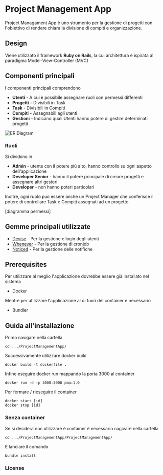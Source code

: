 # Project Management App
Project Managament App è uno strumento per la gestione di progetti con l'obiettivo di rendere chiara la divisione di compiti e organizzazione.

## Design
Viene utilizzato il framework **Ruby on Rails**, la cui architettura è ispirata al paradigma Model-View-Controller (MVC)

## Componenti principali
I componenti principali comprendono
- **Utenti** - A cui è possibile assegnare ruoli con permessi differenti
- **Progetti** - Divisibili in Task
- **Task** - Divisibili in Compiti
- **Compiti** - Assegnabili agli utenti
- **Gestioni** - Indicano quali Utenti hanno potere di gestire determinati progetti

![ER Diagram](https://github.com/tabanellidev/ProjectManagementApp/tree/main/ProjectManagementApp/app/assets/images/er_diagram.png)

### Ruoli
Si dividono in
- **Admin** - utente con il potere più alto, hanno controllo su ogni aspetto dell'applicazione
- **Developer Senior** - hanno il potere principale di creare progetti e assegnare altri gestori
- **Developer** - non hanno poteri particolari

Inoltre, ogni ruolo può essere anche un Project Manager che conferisce il potere di controllare Task e Compiti assegnati ad un progetto

[diagramma permessi]


## Gemme principali utilizzate
- [Devise](https://github.com/heartcombo/devise) - Per la gestione e login degli utenti
- [Whenever](https://github.com/javan/whenever) - Per la gestione di cronjob
- [Noticed](https://github.com/excid3/noticed) - Per la gestione delle notifiche


## Prerequisites

Per utilizzare al meglio l'applicazione dovrebbe essere già installato nel sistema
- Docker

Mentre per utilizzare l'applicazione al di fuori del container è necessario
- Bundler

## Guida all'installazione

Primo navigare nella cartella 


```
cd .../ProjectManagementApp/
```

Successivamente utilizzare docker build

```
docker build -t dockerfile .
```

Infine eseguire docker run mappando la porta 3000 al container

```
docker run -d -p 3000:3000 pma:1.0
```

Per fermare / rieseguire il container

```
docker start [id]
docker stop [id]
```

### Senza container

Se si desidera non utilizzare è container è necessario nagivare nella cartella

```
cd .../ProjectManagementApp/ProjectManagementApp/
```

E lanciare il comando 
```
bundle install
```

### License